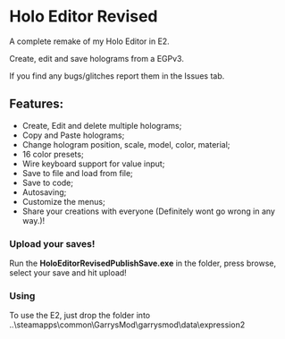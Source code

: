 # Holo Editor Revised
A complete remake of my Holo Editor in E2.

Create, edit and save holograms from a EGPv3. 

If you find any bugs/glitches report them in the Issues tab.

## Features:
  * Create, Edit and delete multiple holograms;
  * Copy and Paste holograms;
  * Change hologram position, scale, model, color, material;
  * 16 color presets;
  * Wire keyboard support for value input;
  * Save to file and load from file;
  * Save to code;
  * Autosaving;
  * Customize the menus;
  * Share your creations with everyone (Definitely wont go wrong in any way.)!

### Upload your saves!
 Run the __HoloEditorRevisedPublishSave.exe__ in the folder, press browse, select your save and hit upload!

### Using
 To use the E2, just drop the folder into ..\steamapps\common\GarrysMod\garrysmod\data\expression2
